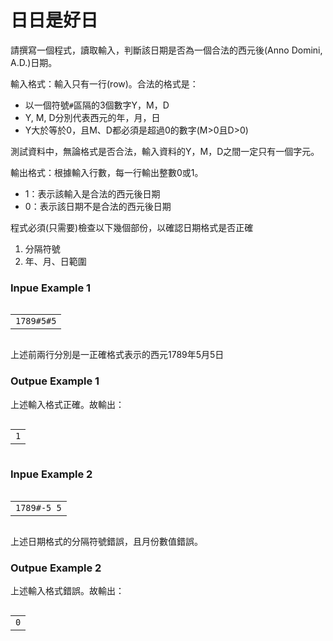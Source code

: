 # 日日是好日
<div data-step="14" data-intro="<p>描述中 <i class='fa fa-clipboard'></i> 按鈕可協助你複製到剪貼簿，並貼到本機實驗。</p> <p>若題目有特殊的字元格式，那在範例輸入/輸出測資不適用複製貼上，請務必小心</p>">
<p>請撰寫一個程式，讀取輸入，判斷該日期是否為一個合法的西元後(Anno Domini, A.D.)日期。</p>
<p>輸入格式：輸入只有一行(row)。合法的格式是：</p>
<ul>
<li>以一個符號<code>#</code>區隔的3個數字Y，M，D</li>
<li>Y, M, D分別代表西元的年，月，日</li>
<li>Y大於等於0，且M、D都必須是超過0的數字(M&gt;0且D&gt;0)</li>
</ul>
<p>測試資料中，無論格式是否合法，輸入資料的Y，M，D之間一定只有一個字元。</p>
<p>輸出格式：根據輸入行數，每一行輸出整數0或1。</p>
<ul>
<li>1：表示該輸入是合法的西元後日期</li>
<li>0：表示該日期不是合法的西元後日期</li>
</ul>
<p>程式必須(只需要)檢查以下幾個部份，以確認日期格式是否正確</p>
<ol>
<li>分隔符號</li>
<li>年、月、日範圍</li>
</ol>
<h3 class="content-subhead">Inpue Example 1</h3><pre><code><span class="fw-code-copy-button pure-button"><i class="fa fa-clipboard"></i></span><div id="highlighter_610715" class="syntaxhighlighter nogutter  "><table border="0" cellpadding="0" cellspacing="0"><tbody><tr><td class="code"><div class="container"><div class="line number1 index0 alt2"><code class="plain">1789#5#5</code></div></div></td></tr></tbody></table></div></code></pre>
<p>上述前兩行分別是一正確格式表示的西元1789年5月5日</p>
<h3 class="content-subhead">Outpue Example 1</h3><p>上述輸入格式正確。故輸出：</p><pre><code><span class="fw-code-copy-button pure-button"><i class="fa fa-clipboard"></i></span><div id="highlighter_969404" class="syntaxhighlighter nogutter "><table border="0" cellpadding="0" cellspacing="0"><tbody><tr><td class="code"><div class="container"><div class="line number1 index0 alt2"><code class="plain">1</code></div></div></td></tr></tbody></table></div></code></pre>
<h3 class="content-subhead">Inpue Example 2</h3><pre><code><span class="fw-code-copy-button pure-button"><i class="fa fa-clipboard"></i></span><div id="highlighter_698177" class="syntaxhighlighter nogutter  "><table border="0" cellpadding="0" cellspacing="0"><tbody><tr><td class="code"><div class="container"><div class="line number1 index0 alt2"><code class="plain">1789#-5 5</code></div></div></td></tr></tbody></table></div></code></pre>
<p>上述日期格式的分隔符號錯誤，且月份數值錯誤。</p>
<h3 class="content-subhead">Outpue Example 2</h3><p>上述輸入格式錯誤。故輸出：</p>
<pre><code><span class="fw-code-copy-button pure-button"><i class="fa fa-clipboard"></i></span><div id="highlighter_530277" class="syntaxhighlighter nogutter  "><table border="0" cellpadding="0" cellspacing="0"><tbody><tr><td class="code"><div class="container"><div class="line number1 index0 alt2"><code class="plain">0</code></div></div></td></tr></tbody></table></div></code></pre></div>
